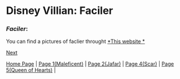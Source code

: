 # **Disney Villian: Faciler**

### *Faciler*:
You can find a pictures of faclier throught [*This website *](https://disney.fandom.com/wiki/Dr._Facilier/Gallery)

[Next](markdown_page_4.md)

[Home Page](README.md) |
[Page 1(Maleficent)](markdown_page_1.md) | 
[Page 2(Jafar)](markdown_page_2.md) | 
[Page 4(Scar)](markdown_page_4.md)  | 
[Page 5(Queen of Hearts)](markdown_page_5.md) |
